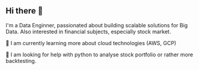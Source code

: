 ## Hi there 👋

<!--
**Manqo/Manqo** is a ✨ _special_ ✨ repository because its `README.md` (this file) appears on your GitHub profile.

Here are some ideas to get you started:

- 🔭 I’m currently working on ...
- 🌱 I’m currently learning ...
- 👯 I’m looking to collaborate on ...
- 🤔 I’m looking for help with ...
- 💬 Ask me about ...
- 📫 How to reach me: ...
- 😄 Pronouns: ...
- ⚡ Fun fact: ...
-->
I'm a Data Enginner, passionated about building scalable solutions for Big Data. Also interested in financial subjects, especially stock market.

🌱 I am currently learning more about cloud technologies (AWS, GCP)  

🤔 I am looking for help with python to analyse stock portfolio or rather more backtesting.

